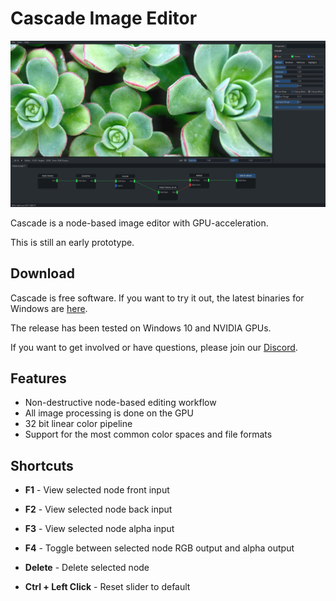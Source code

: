 # Cascade Image Editor

![Cascade](screenshots/csc-screen01.jpg)   

Cascade is a node-based image editor with GPU-acceleration.

This is still an early prototype.

## Download


Cascade is free software. If you want to try it out, the latest binaries for Windows are [here](https://github.com/ttddee/Cascade/releases).

The release has been tested on Windows 10 and NVIDIA GPUs.

If you want to get involved or have questions, please join our [Discord](https://discord.gg/SHPHqgKtFM).

## Features

- Non-destructive node-based editing workflow
- All image processing is done on the GPU
- 32 bit linear color pipeline
- Support for the most common color spaces and file formats

## Shortcuts

- **F1** - View selected node front input
- **F2** - View selected node back input
- **F3** - View selected node alpha input
- **F4** - Toggle between selected node RGB output and alpha output
- **Delete** - Delete selected node

- **Ctrl + Left Click** - Reset slider to default

